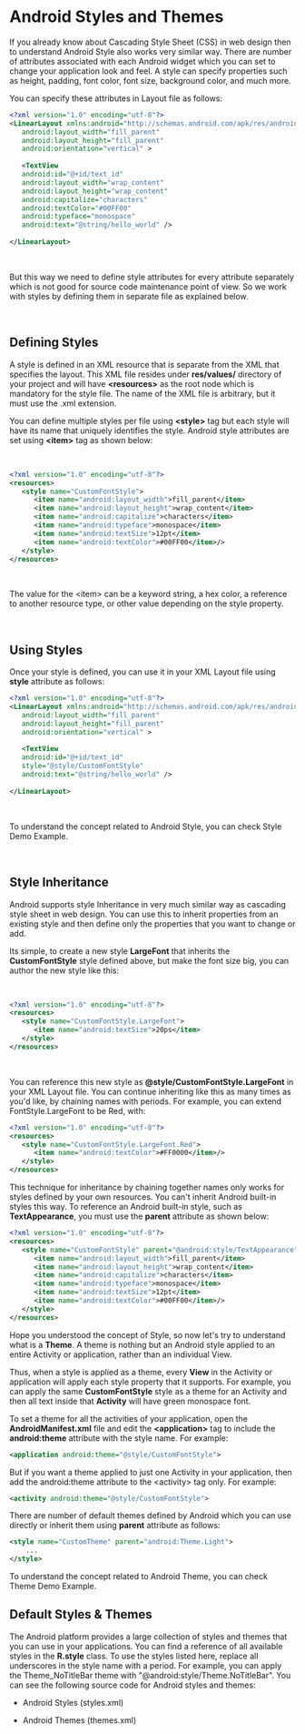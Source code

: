 **Android Styles and Themes**
=============================

If you already know about Cascading Style Sheet (CSS) in web design then to
understand Android Style also works very similar way. There are number of
attributes associated with each Android widget which you can set to change your
application look and feel. A style can specify properties such as height,
padding, font color, font size, background color, and much more.

You can specify these attributes in Layout file as follows:
```xml
<?xml version="1.0" encoding="utf-8"?>
<LinearLayout xmlns:android="http://schemas.android.com/apk/res/android"
   android:layout_width="fill_parent"
   android:layout_height="fill_parent"
   android:orientation="vertical" >
 
   <TextView
   android:id="@+id/text_id"
   android:layout_width="wrap_content"
   android:layout_height="wrap_content"
   android:capitalize="characters"
   android:textColor="#00FF00"
   android:typeface="monospace"
   android:text="@string/hello_world" />
 
</LinearLayout>
```

 

But this way we need to define style attributes for every attribute separately
which is not good for source code maintenance point of view. So we work with
styles by defining them in separate file as explained below.

 

**Defining Styles**
-------------------

A style is defined in an XML resource that is separate from the XML that
specifies the layout. This XML file resides under **res/values/** directory of
your project and will have **\<resources\>** as the root node which is mandatory
for the style file. The name of the XML file is arbitrary, but it must use the
.xml extension.

You can define multiple styles per file using **\<style\>** tag but each style
will have its name that uniquely identifies the style. Android style attributes
are set using **\<item\>** tag as shown below:

 

```xml
<?xml version="1.0" encoding="utf-8"?>
<resources>
   <style name="CustomFontStyle">
      <item name="android:layout_width">fill_parent</item>
      <item name="android:layout_height">wrap_content</item>
      <item name="android:capitalize">characters</item>
      <item name="android:typeface">monospace</item>
      <item name="android:textSize">12pt</item>
      <item name="android:textColor">#00FF00</item>/>
   </style>
</resources>
```
 

The value for the \<item\> can be a keyword string, a hex color, a reference to
another resource type, or other value depending on the style property.

 

**Using Styles**
----------------

Once your style is defined, you can use it in your XML Layout file using
**style** attribute as follows:

```xml
<?xml version="1.0" encoding="utf-8"?>
<LinearLayout xmlns:android="http://schemas.android.com/apk/res/android"
   android:layout_width="fill_parent"
   android:layout_height="fill_parent"
   android:orientation="vertical" >
 
   <TextView
   android:id="@+id/text_id"
   style="@style/CustomFontStyle"
   android:text="@string/hello_world" />
 
</LinearLayout>
```

 

To understand the concept related to Android Style, you can check Style Demo
Example.

 

**Style Inheritance**
---------------------

Android supports style Inheritance in very much similar way as cascading style
sheet in web design. You can use this to inherit properties from an existing
style and then define only the properties that you want to change or add.

Its simple, to create a new style **LargeFont** that inherits the
**CustomFontStyle** style defined above, but make the font size big, you can
author the new style like this:

 

```xml
<?xml version="1.0" encoding="utf-8"?>
<resources>
   <style name="CustomFontStyle.LargeFont">
      <item name="android:textSize">20ps</item>
   </style>
</resources>
```

 

You can reference this new style as **\@style/CustomFontStyle.LargeFont** in
your XML Layout file. You can continue inheriting like this as many times as
you'd like, by chaining names with periods. For example, you can extend
FontStyle.LargeFont to be Red, with:

```xml
<?xml version="1.0" encoding="utf-8"?>
<resources>
   <style name="CustomFontStyle.LargeFont.Red">
      <item name="android:textColor">#FF0000</item>/>
   </style>
</resources>
```

This technique for inheritance by chaining together names only works for styles
defined by your own resources. You can't inherit Android built-in styles this
way. To reference an Android built-in style, such as **TextAppearance**, you
must use the **parent** attribute as shown below:

```xml
<?xml version="1.0" encoding="utf-8"?>
<resources>
   <style name="CustomFontStyle" parent="@android:style/TextAppearance">
      <item name="android:layout_width">fill_parent</item>
      <item name="android:layout_height">wrap_content</item>
      <item name="android:capitalize">characters</item>
      <item name="android:typeface">monospace</item>
      <item name="android:textSize">12pt</item>
      <item name="android:textColor">#00FF00</item>/>
   </style>
</resources>
```
Hope you understood the concept of Style, so now let's try to understand what is
a **Theme**. A theme is nothing but an Android style applied to an entire
Activity or application, rather than an individual View.

Thus, when a style is applied as a theme, every **View** in the Activity or
application will apply each style property that it supports. For example, you
can apply the same **CustomFontStyle** style as a theme for an Activity and then
all text inside that **Activity** will have green monospace font.

To set a theme for all the activities of your application, open the
**AndroidManifest.xml** file and edit the **\<application\>** tag to include the
**android:theme** attribute with the style name. For example:

```xml
<application android:theme="@style/CustomFontStyle">
```

But if you want a theme applied to just one Activity in your application, then
add the android:theme attribute to the \<activity\> tag only. For example:

```xml
<activity android:theme="@style/CustomFontStyle">
```

There are number of default themes defined by Android which you can use directly
or inherit them using **parent** attribute as follows:

```xml
<style name="CustomTheme" parent="android:Theme.Light">
    ...
</style>
```

To understand the concept related to Android Theme, you can check Theme Demo
Example.

**Default Styles & Themes**
---------------------------

The Android platform provides a large collection of styles and themes that you
can use in your applications. You can find a reference of all available styles
in the **R.style** class. To use the styles listed here, replace all underscores
in the style name with a period. For example, you can apply the Theme_NoTitleBar
theme with "\@android:style/Theme.NoTitleBar". You can see the following source
code for Android styles and themes:

-   Android Styles (styles.xml)

-   Android Themes (themes.xml)
